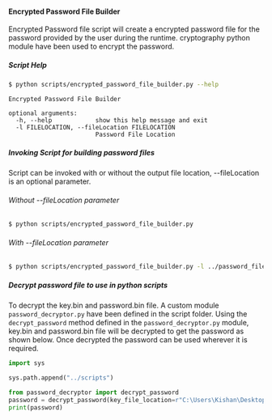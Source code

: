 #### Encrypted Password File Builder

Encrypted Password file script will create a encrypted password file for the password provided by the user during the runtime. cryptography python module have been used to encrypt the password.

##### Script Help
```bash
$ python scripts/encrypted_password_file_builder.py --help
```

```text
Encrypted Password File Builder

optional arguments:
  -h, --help            show this help message and exit
  -l FILELOCATION, --fileLocation FILELOCATION
                        Password File Location
```

##### Invoking Script for building password files
Script can be invoked with or without the output file location, --fileLocation is an optional parameter.

###### Without --fileLocation parameter
```bash
$ python scripts/encrypted_password_file_builder.py
```

###### With --fileLocation parameter
```bash
$ python scripts/encrypted_password_file_builder.py -l ../password_files
```

##### Decrypt password file to use in python scripts

To decrypt the key.bin and password.bin file. A custom module `password_decryptor.py` have been defined in the script folder. Using the `decrypt_password` method defined in the `password_decryptor.py` module, key.bin and password.bin file will be decrypted to get the password as shown below. Once decrypted the password can be used wherever it is required.
```python
import sys

sys.path.append("../scripts")

from password_decryptor import decrypt_password
password = decrypt_password(key_file_location=r"C:\Users\Kishan\Desktop\python_projects\encrypted_password_file_builder\password_files\key.bin", password_file_location=r"C:\Users\Kishan\Desktop\python_projects\encrypted_password_file_builder\password_files\password.bin")
print(password)
```